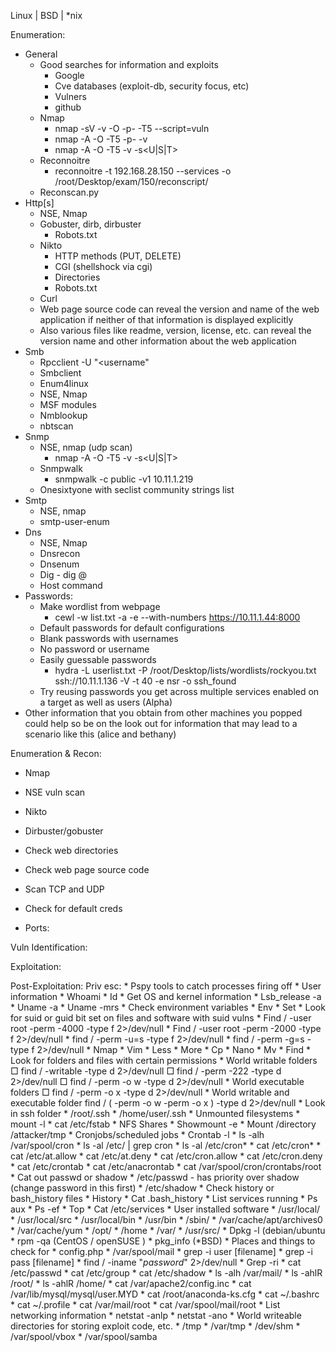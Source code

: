 Linux | BSD | *nix

Enumeration: 
* General
	* Good searches for information and exploits
		* Google
		* Cve databases (exploit-db, security focus, etc)
		* Vulners
		* github
	* Nmap
		* nmap -sV -v -O -p- -T5 --script=vuln <ip>
		* nmap -A -O -T5 -p- -v <ip>
		* nmap -A -O -T5 -v -s<U|S|T> <ip>
	* Reconnoitre
		* reconnoitre -t 192.168.28.150 --services -o /root/Desktop/exam/150/reconscript/
	* Reconscan.py
* Http[s]
	* NSE, Nmap
	* Gobuster, dirb, dirbuster
		* Robots.txt
	* Nikto
		* HTTP methods (PUT, DELETE)
		* CGI (shellshock via cgi)
		* Directories
		* Robots.txt
	* Curl
	* Web page source code can reveal the version and name of the web application if neither of that information is displayed explicitly
	* Also various files like readme, version, license, etc. can reveal the version name and other information about the web application
* Smb
	* Rpcclient -U "<username" <IP Address>
	* Smbclient
	* Enum4linux
	* NSE, Nmap
	* MSF modules
	* Nmblookup
	* nbtscan
* Snmp
	* NSE, nmap (udp scan)
		* nmap -A -O -T5 -v -s<U|S|T> <ip>
	* Snmpwalk
		* snmpwalk -c public -v1 10.11.1.219 
	* Onesixtyone with seclist community strings list
* Smtp
	* NSE, nmap
	* smtp-user-enum
* Dns
	* NSE, Nmap
	* Dnsrecon
	* Dnsenum
	* Dig - dig <domain>@<target ip>
	* Host command
* Passwords:
	* Make wordlist from webpage
		* cewl -w list.txt -a -e  --with-numbers https://10.11.1.44:8000
	* Default passwords for default configurations
	* Blank passwords with usernames
	* No password or username
	* Easily guessable passwords
		* hydra -L userlist.txt -P /root/Desktop/lists/wordlists/rockyou.txt ssh://10.11.1.136 -V -t 40 -e nsr -o ssh_found
	* Try reusing passwords you get across multiple services enabled on a target as well as users (Alpha)
* Other information that you obtain from other machines you popped could help so be on the look out for information that may lead to a scenario like this (alice and bethany)

Enumeration & Recon:
* Nmap 
* NSE vuln scan
* Nikto
* Dirbuster/gobuster
* Check web directories
* Check web page source code
* Scan TCP and UDP
* Check for default creds

* Ports:

Vuln Identification:

Exploitation:

Post-Exploitation:
Priv esc:
	* Pspy tools to catch processes firing off
	* User information
		* Whoami 
		* Id
	* Get OS and kernel information
		* Lsb_release -a 
		* Uname -a
		* Uname -mrs
	* Check environment variables
		* Env
		* Set
	* Look for suid or guid bit set on files and software with suid vulns
		* Find / -user root -perm -4000 -type f 2>/dev/null
		* Find / -user root -perm -2000 -type f 2>/dev/null
		* find / -perm -u=s -type f 2>/dev/null
		* find / -perm -g=s -type f 2>/dev/null
		* Nmap
		* Vim
		* Less
		* More
		* Cp
		* Nano
		* Mv
		* Find
	* Look for folders and files with certain permissions
		* World writable folders
			□ find / -writable -type d 2>/dev/null
			□ find / -perm -222 -type d 2>/dev/null
			□ find / -perm -o w -type d 2>/dev/null
		* World executable folders
			□ find / -perm -o x -type d 2>/dev/null
		* World writable and executable folder
			find / \( -perm -o w -perm -o x \) -type d 2>/dev/null
	* Look in ssh folder
		* /root/.ssh
		* /home/user/.ssh
	* Unmounted filesystems
		* mount -l
		* cat /etc/fstab
	* NFS Shares
		* Showmount -e <ip>
		* Mount <ip>/directory /attacker/tmp
	* Cronjobs/scheduled jobs
		* Crontab -l
		* ls -alh /var/spool/cron
		* ls -al /etc/ | grep cron
		* ls -al /etc/cron*
		* cat /etc/cron*
		* cat /etc/at.allow
		* cat /etc/at.deny
		* cat /etc/cron.allow
		* cat /etc/cron.deny
		* cat /etc/crontab
		* cat /etc/anacrontab
		* cat /var/spool/cron/crontabs/root
	* Cat out passwd or shadow
		* /etc/passwd - has priority over shadow (change password in this first)
		* /etc/shadow
	* Check history or bash_history files
		* History
		* Cat .bash_history
	* List services running
		* Ps aux
		* Ps -ef
		* Top
		* Cat /etc/services
	* User installed software
		* /usr/local/
		* /usr/local/src
		* /usr/local/bin
		* /usr/bin
		* /sbin/
		* /var/cache/apt/archives0
		* /var/cache/yum
		* /opt/
		* /home
		* /var/
		* /usr/src/
		* Dpkg -l (debian/ubuntu
		* rpm -qa (CentOS / openSUSE )
		* pkg_info (*BSD)
	* Places and things to check for
		* config.php
		* /var/spool/mail
		* grep -i user [filename]
		* grep -i pass [filename]
		* find / -iname "*password*" 2>/dev/null
		* Grep -ri <string> <directory>
		* cat /etc/passwd
		* cat /etc/group
		* cat /etc/shadow
		* ls -alh /var/mail/
		* ls -ahlR /root/
		* ls -ahlR /home/
		* cat /var/apache2/config.inc
		* cat /var/lib/mysql/mysql/user.MYD
		* cat /root/anaconda-ks.cfg
		* cat ~/.bashrc
		* cat ~/.profile
		* cat /var/mail/root
		* cat /var/spool/mail/root
	* List networking information
		* netstat -anlp
		* netstat -ano
	* World writeable directories for storing exploit code, etc.
		* /tmp
		* /var/tmp
		* /dev/shm
		* /var/spool/vbox
		* /var/spool/samba
